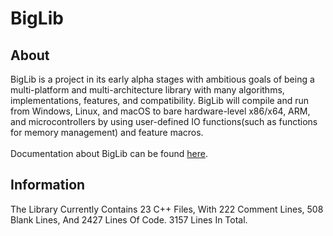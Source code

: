 # BigLib
## About
BigLib is a project in its early alpha stages with ambitious goals of being a multi-platform and multi-architecture library with many algorithms, implementations, features, and compatibility.
BigLib will compile and run from Windows, Linux, and macOS to bare hardware-level x86/x64, ARM, and microcontrollers by using user-defined IO functions(such as functions for memory management) and feature macros. </br></br>
Documentation about BigLib can be found [here](https://rafa-br34.github.io/BigLib/).
## Information
The Library Currently Contains 23 C++ Files, With 222 Comment Lines, 508 Blank Lines, And 2427 Lines Of Code. 3157 Lines In Total.